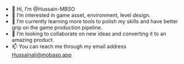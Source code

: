 - 👋 Hi, I’m @Hussain-MBSO
- 👀 I’m interested in game asset, environment, level design. 
- 🌱 I’m currently learning more tools to polish my skills and have better grip on the game production pipeline.
- 💞️ I’m looking to collaborate on new ideas and converting it to an amazing product.
- 📫 You can reach me through my email address Hussainali@mobaso.app

<!---
Hussain-MBSO/Hussain-MBSO is a ✨ special ✨ repository because its `README.md` (this file) appears on your GitHub profile.
You can click the Preview link to take a look at your changes.
--->

